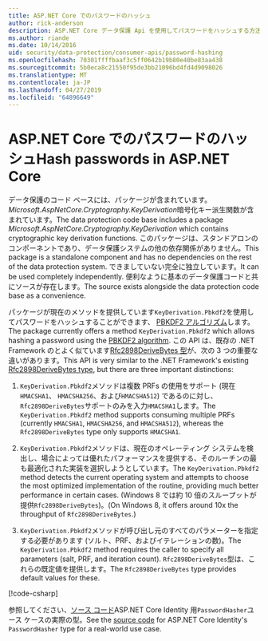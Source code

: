 ```yaml
---
title: ASP.NET Core でのパスワードのハッシュ
author: rick-anderson
description: ASP.NET Core データ保護 Api を使用してパスワードをハッシュする方法について説明します。
ms.author: riande
ms.date: 10/14/2016
uid: security/data-protection/consumer-apis/password-hashing
ms.openlocfilehash: 70301ffffbaaf3c5ff0642b19b80e40be83aa438
ms.sourcegitcommit: 5b0eca8c21550f95de3bb21096bd4fd4d9098026
ms.translationtype: MT
ms.contentlocale: ja-JP
ms.lasthandoff: 04/27/2019
ms.locfileid: "64896649"
---
```

# <a name="hash-passwords-in-aspnet-core"></a><span data-ttu-id="18207-103">ASP.NET Core でのパスワードのハッシュ</span><span class="sxs-lookup"><span data-stu-id="18207-103">Hash passwords in ASP.NET Core</span></span>

<span data-ttu-id="18207-104">データ保護のコード ベースには、パッケージが含まれています。 *Microsoft.AspNetCore.Cryptography.KeyDerivation*暗号化キー派生関数が含まれています。</span><span class="sxs-lookup"><span data-stu-id="18207-104">The data protection code base includes a package *Microsoft.AspNetCore.Cryptography.KeyDerivation* which contains cryptographic key derivation functions.</span></span> <span data-ttu-id="18207-105">このパッケージは、スタンドアロンのコンポーネントであり、データ保護システムの他の依存関係がありません。</span><span class="sxs-lookup"><span data-stu-id="18207-105">This package is a standalone component and has no dependencies on the rest of the data protection system.</span></span> <span data-ttu-id="18207-106">できましていない完全に独立しています。</span><span class="sxs-lookup"><span data-stu-id="18207-106">It can be used completely independently.</span></span> <span data-ttu-id="18207-107">便利なように基本のデータ保護コードと共にソースが存在します。</span><span class="sxs-lookup"><span data-stu-id="18207-107">The source exists alongside the data protection code base as a convenience.</span></span>

<span data-ttu-id="18207-108">パッケージが現在のメソッドを提供しています`KeyDerivation.Pbkdf2`を使用してパスワードをハッシュすることができます、 [PBKDF2 アルゴリズム](https://tools.ietf.org/html/rfc2898#section-5.2)します。</span><span class="sxs-lookup"><span data-stu-id="18207-108">The package currently offers a method `KeyDerivation.Pbkdf2` which allows hashing a password using the [PBKDF2 algorithm](https://tools.ietf.org/html/rfc2898#section-5.2).</span></span> <span data-ttu-id="18207-109">この API は、既存の .NET Framework のとよく似ています[Rfc2898DeriveBytes 型](/dotnet/api/system.security.cryptography.rfc2898derivebytes)が、次の 3 つの重要な違いがあります。</span><span class="sxs-lookup"><span data-stu-id="18207-109">This API is very similar to the .NET Framework's existing [Rfc2898DeriveBytes type](/dotnet/api/system.security.cryptography.rfc2898derivebytes), but there are three important distinctions:</span></span>

1. <span data-ttu-id="18207-110">`KeyDerivation.Pbkdf2`メソッドは複数 PRFs の使用をサポート (現在`HMACSHA1`、 `HMACSHA256`、および`HMACSHA512`) であるのに対し、`Rfc2898DeriveBytes`サポートのみを入力`HMACSHA1`します。</span><span class="sxs-lookup"><span data-stu-id="18207-110">The `KeyDerivation.Pbkdf2` method supports consuming multiple PRFs (currently `HMACSHA1`, `HMACSHA256`, and `HMACSHA512`), whereas the `Rfc2898DeriveBytes` type only supports `HMACSHA1`.</span></span>

2. <span data-ttu-id="18207-111">`KeyDerivation.Pbkdf2`メソッドは、現在のオペレーティング システムを検出し、場合によっては優れたパフォーマンスを提供する、そのルーチンの最も最適化された実装を選択しようとしています。</span><span class="sxs-lookup"><span data-stu-id="18207-111">The `KeyDerivation.Pbkdf2` method detects the current operating system and attempts to choose the most optimized implementation of the routine, providing much better performance in certain cases.</span></span> <span data-ttu-id="18207-112">(Windows 8 では約 10 倍のスループットが提供`Rfc2898DeriveBytes`)。</span><span class="sxs-lookup"><span data-stu-id="18207-112">(On Windows 8, it offers around 10x the throughput of `Rfc2898DeriveBytes`.)</span></span>

3. <span data-ttu-id="18207-113">`KeyDerivation.Pbkdf2`メソッドが呼び出し元のすべてのパラメーターを指定する必要があります (ソルト、PRF、およびイテレーションの数)。</span><span class="sxs-lookup"><span data-stu-id="18207-113">The `KeyDerivation.Pbkdf2` method requires the caller to specify all parameters (salt, PRF, and iteration count).</span></span> <span data-ttu-id="18207-114">`Rfc2898DeriveBytes`型は、これらの既定値を提供します。</span><span class="sxs-lookup"><span data-stu-id="18207-114">The `Rfc2898DeriveBytes` type provides default values for these.</span></span>

[!code-csharp[](password-hashing/samples/passwordhasher.cs)]

<span data-ttu-id="18207-115">参照してください、[ソース コード](https://github.com/aspnet/Identity/blob/master/src/Core/PasswordHasher.cs)ASP.NET Core Identity 用`PasswordHasher`ユース ケースの実際の型。</span><span class="sxs-lookup"><span data-stu-id="18207-115">See the [source code](https://github.com/aspnet/Identity/blob/master/src/Core/PasswordHasher.cs) for ASP.NET Core Identity's `PasswordHasher` type for a real-world use case.</span></span>
